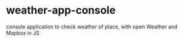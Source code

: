 # weather-app-console
console application to check weather of place, with open Weather and Mapbox in JS
